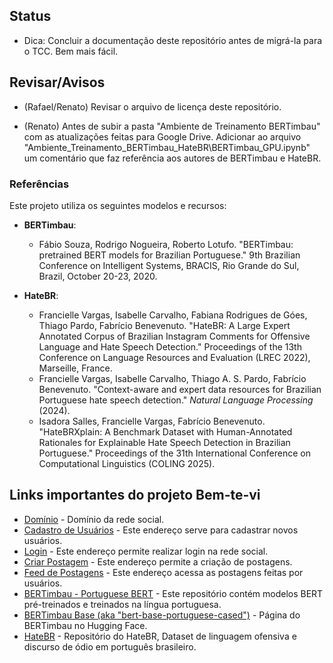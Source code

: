 ## Status
- Dica: Concluir a documentação deste repositório antes de migrá-la para o TCC. Bem mais fácil.

## Revisar/Avisos

- (Rafael/Renato) Revisar o arquivo de licença deste repositório.

- (Renato) Antes de subir a pasta "Ambiente de Treinamento BERTimbau" com as atualizações feitas para Google Drive. Adicionar ao arquivo "Ambiente_Treinamento_BERTimbau_HateBR\BERTimbau_GPU.ipynb" um comentário que faz referência aos autores de BERTimbau e HateBR.

### Referências

Este projeto utiliza os seguintes modelos e recursos:

- **BERTimbau**: 
  - Fábio Souza, Rodrigo Nogueira, Roberto Lotufo. "BERTimbau: pretrained BERT models for Brazilian Portuguese." 9th Brazilian Conference on Intelligent Systems, BRACIS, Rio Grande do Sul, Brazil, October 20-23, 2020.

- **HateBR**:
  - Francielle Vargas, Isabelle Carvalho, Fabiana Rodrigues de Góes, Thiago Pardo, Fabrício Benevenuto. "HateBR: A Large Expert Annotated Corpus of Brazilian Instagram Comments for Offensive Language and Hate Speech Detection." Proceedings of the 13th Conference on Language Resources and Evaluation (LREC 2022), Marseille, France.
  - Francielle Vargas, Isabelle Carvalho, Thiago A. S. Pardo, Fabrício Benevenuto. "Context-aware and expert data resources for Brazilian Portuguese hate speech detection." *Natural Language Processing* (2024).
  - Isadora Salles, Francielle Vargas, Fabrício Benevenuto. "HateBRXplain: A Benchmark Dataset with Human-Annotated Rationales for Explainable Hate Speech Detection in Brazilian Portuguese." Proceedings of the 31th International Conference on Computational Linguistics (COLING 2025).

## Links importantes do projeto Bem-te-vi

- [Domínio](https://bemtevisocial.com.br) - Domínio da rede social.
- [Cadastro de Usuários](http://bem-te-vi-social.test/registro) - Este endereço serve para cadastrar novos usuários.
- [Login](http://bem-te-vi-social.test/login) - Este endereço permite realizar login na rede social.
- [Criar Postagem](http://bem-te-vi-social.test/postagens/criar) - Este endereço permite a criação de postagens.
- [Feed de Postagens](http://bem-te-vi-social.test/feed) - Este endereço acessa as postagens feitas por usuários.
- [BERTimbau - Portuguese BERT](https://github.com/neuralmind-ai/portuguese-bert/) - Este repositório contém modelos BERT pré-treinados e treinados na língua portuguesa.
- [BERTimbau Base (aka "bert-base-portuguese-cased")](https://huggingface.co/neuralmind/bert-base-portuguese-cased) - Página do BERTimbau no Hugging Face.
- [HateBR](https://github.com/franciellevargas/HateBR) - Repositório do HateBR, Dataset de linguagem ofensiva e discurso de ódio em português brasileiro.
